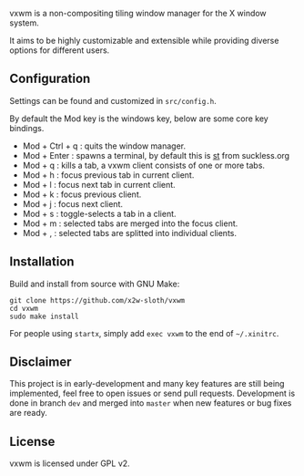 vxwm is a non-compositing tiling window manager for the X window system.

It aims to be highly customizable and extensible while providing diverse options for different users.

## Configuration

Settings can be found and customized in `src/config.h`.

By default the Mod key is the windows key, below are some core key bindings.

- Mod + Ctrl + q : quits the window manager.
- Mod + Enter : spawns a terminal, by default this is [st](https://git.suckless.org/st/) from suckless.org
- Mod + q : kills a tab, a vxwm client consists of one or more tabs.
- Mod + h : focus previous tab in current client.
- Mod + l : focus next tab in current client.
- Mod + k : focus previous client.
- Mod + j : focus next client.
- Mod + s : toggle-selects a tab in a client.
- Mod + m : selected tabs are merged into the focus client.
- Mod + , : selected tabs are splitted into individual clients.


## Installation

Build and install from source with GNU Make:

```
git clone https://github.com/x2w-sloth/vxwm
cd vxwm
sudo make install
```

For people using `startx`, simply add `exec vxwm` to the end of `~/.xinitrc`.

## Disclaimer

This project is in early-development and many key features are still being implemented, feel free to open issues or send pull requests. Development is done in branch `dev` and merged into `master` when new features or bug fixes are ready.

## License

vxwm is licensed under GPL v2.
